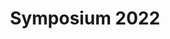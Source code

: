 ---
title: Symposium 2022
image: symposium-2022-en@2x.png
description: CityVis Symposium 2022 - Hybrid, 2022/11/03, 6pm CET
layout: exhibition
eleventyNavigation:
  parent: exhibition
  key: Symposium-2022-en
  order: -1
---